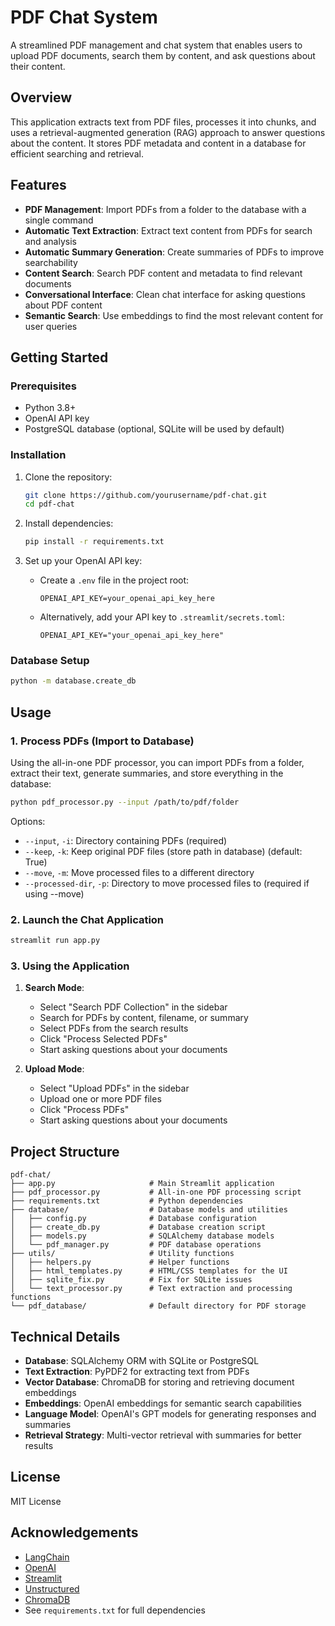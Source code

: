 # PDF Chat System

A streamlined PDF management and chat system that enables users to upload PDF documents, search them by content, and ask questions about their content.

## Overview

This application extracts text from PDF files, processes it into chunks, and uses a retrieval-augmented generation (RAG) approach to answer questions about the content. It stores PDF metadata and content in a database for efficient searching and retrieval.

## Features

- **PDF Management**: Import PDFs from a folder to the database with a single command
- **Automatic Text Extraction**: Extract text content from PDFs for search and analysis
- **Automatic Summary Generation**: Create summaries of PDFs to improve searchability
- **Content Search**: Search PDF content and metadata to find relevant documents
- **Conversational Interface**: Clean chat interface for asking questions about PDF content
- **Semantic Search**: Use embeddings to find the most relevant content for user queries

## Getting Started

### Prerequisites

- Python 3.8+
- OpenAI API key
- PostgreSQL database (optional, SQLite will be used by default)

### Installation

1. Clone the repository:
   ```bash
   git clone https://github.com/yourusername/pdf-chat.git
   cd pdf-chat
   ```

2. Install dependencies:
   ```bash
   pip install -r requirements.txt
   ```

3. Set up your OpenAI API key:
   - Create a `.env` file in the project root:
     ```
     OPENAI_API_KEY=your_openai_api_key_here
     ```
   - Alternatively, add your API key to `.streamlit/secrets.toml`:
     ```
     OPENAI_API_KEY="your_openai_api_key_here"
     ```

### Database Setup

```bash
python -m database.create_db
```

## Usage

### 1. Process PDFs (Import to Database)

Using the all-in-one PDF processor, you can import PDFs from a folder, extract their text, generate summaries, and store everything in the database:

```bash
python pdf_processor.py --input /path/to/pdf/folder
```

Options:
- `--input`, `-i`: Directory containing PDFs (required)
- `--keep`, `-k`: Keep original PDF files (store path in database) (default: True)
- `--move`, `-m`: Move processed files to a different directory
- `--processed-dir`, `-p`: Directory to move processed files to (required if using --move)

### 2. Launch the Chat Application

```bash
streamlit run app.py
```

### 3. Using the Application

1. **Search Mode**:
   - Select "Search PDF Collection" in the sidebar
   - Search for PDFs by content, filename, or summary
   - Select PDFs from the search results
   - Click "Process Selected PDFs"
   - Start asking questions about your documents

2. **Upload Mode**:
   - Select "Upload PDFs" in the sidebar
   - Upload one or more PDF files
   - Click "Process PDFs"
   - Start asking questions about your documents

## Project Structure

```
pdf-chat/
├── app.py                     # Main Streamlit application
├── pdf_processor.py           # All-in-one PDF processing script
├── requirements.txt           # Python dependencies
├── database/                  # Database models and utilities
│   ├── config.py              # Database configuration
│   ├── create_db.py           # Database creation script
│   ├── models.py              # SQLAlchemy database models
│   └── pdf_manager.py         # PDF database operations
├── utils/                     # Utility functions
│   ├── helpers.py             # Helper functions
│   ├── html_templates.py      # HTML/CSS templates for the UI
│   ├── sqlite_fix.py          # Fix for SQLite issues
│   └── text_processor.py      # Text extraction and processing functions
└── pdf_database/              # Default directory for PDF storage
```

## Technical Details

- **Database**: SQLAlchemy ORM with SQLite or PostgreSQL
- **Text Extraction**: PyPDF2 for extracting text from PDFs
- **Vector Database**: ChromaDB for storing and retrieving document embeddings
- **Embeddings**: OpenAI embeddings for semantic search capabilities
- **Language Model**: OpenAI's GPT models for generating responses and summaries
- **Retrieval Strategy**: Multi-vector retrieval with summaries for better results

## License

MIT License

## Acknowledgements

- [LangChain](https://github.com/langchain-ai/langchain)
- [OpenAI](https://openai.com/)
- [Streamlit](https://streamlit.io/)
- [Unstructured](https://github.com/Unstructured-IO/unstructured)
- [ChromaDB](https://github.com/chroma-core/chroma) 
- See `requirements.txt` for full dependencies 